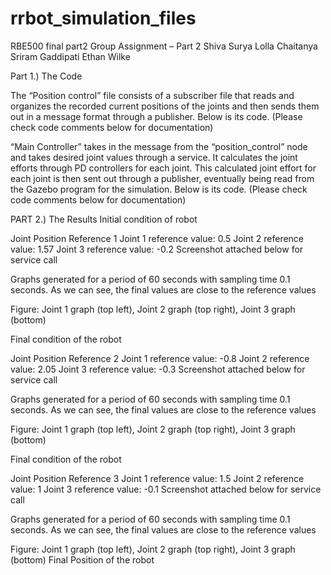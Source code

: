 # rrbot_simulation_files
 RBE500 final part2
Group Assignment – Part 2
Shiva Surya Lolla
Chaitanya Sriram Gaddipati 
Ethan Wilke 

Part 1.) The Code 

The “Position control” file consists of a subscriber file that reads and organizes the recorded current positions of the joints and then sends them out in a message format through a publisher. Below is its code. (Please check code comments below for documentation)


“Main Controller” takes in the message from the “position_control” node and takes desired joint values through a service. It calculates the joint efforts through PD controllers for each joint. This calculated joint effort for each joint is then sent out through a publisher, eventually being read from the Gazebo program for the simulation. Below is its code. (Please check code comments below for documentation)









PART 2.) The Results
Initial condition of robot 


Joint Position Reference 1
Joint 1 reference value: 0.5 
Joint 2 reference value: 1.57
Joint 3 reference value: -0.2
Screenshot attached below for service call 





Graphs generated for a period of 60 seconds with sampling time 0.1 seconds.  As we can see, the final values are close to the reference values 

Figure: Joint 1 graph (top left), Joint 2 graph (top right), Joint 3 graph (bottom)

Final condition of the robot 


Joint Position Reference 2
Joint 1 reference value: -0.8
Joint 2 reference value: 2.05
Joint 3 reference value: -0.3
Screenshot attached below for service call 




Graphs generated for a period of 60 seconds with sampling time 0.1 seconds.  As we can see, the final values are close to the reference values 


Figure: Joint 1 graph (top left), Joint 2 graph (top right), Joint 3 graph (bottom)

Final condition of the robot 






Joint Position Reference 3
Joint 1 reference value: 1.5
Joint 2 reference value: 1
Joint 3 reference value: -0.1
Screenshot attached below for service call 





Graphs generated for a period of 60 seconds with sampling time 0.1 seconds.  As we can see, the final values are close to the reference values 


Figure: Joint 1 graph (top left), Joint 2 graph (top right), Joint 3 graph (bottom)
Final Position of the robot 



